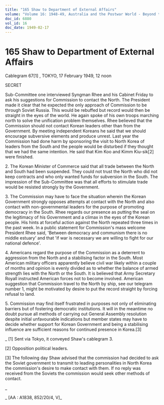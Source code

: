 ```yaml
---
title: "165 Shaw to Department of External Affairs"
volume: "Volume 16: 1948-49, Australia and the Postwar World - Beyond the Region"
doc_id: 6880
vol_id: 16
doc_date: 1949-02-17
---
```


# 165 Shaw to Department of External Affairs

Cablegram 67[1] , TOKYO, 17 February 1949, 12 noon

SECRET

Sub-Committee one interviewed Syngman Rhee and his Cabinet Friday to ask his suggestions for Commission to contact the North. The President made it clear that he expected the only approach of Commission to be through Soviet Russia. This would be rebuffed but record would then be straight in the eyes of the world. He again spoke of his own troops marching north to solve the unification problem themselves. Rhee believed that the Commission should not contact Korean leaders other than from the Government. By meeting independent Koreans he said that we should encourage subversive elements and produce unrest. Last year the Commission had done harm by sponsoring the visit to North Korea of leaders from the South and the people would be disturbed if they thought that we had the same intention. He said that Kim Koo and Kimm Kiu-sik[2] were finished.

2\. The Korean Minister of Commerce said that all trade between the North and South had been suspended. They could not trust the North who did not keep contracts and who only wanted funds for subversion in the South. The impression of the Sub-Committee was that all efforts to stimulate trade would be resisted strongly by the Government.

3\. The Commission may have to face the situation wherein the Korean Government strongly opposes attempts at contact with the North and also contact with non-governmental leaders for the purpose of promoting democracy in the South. Rhee regards our presence as putting the seal on the legitimacy of his Government and a climax in the eyes of the Korean people. His hints at forceful action against the North repeated three times in the past week. In a public statement for Commission's mass welcome President Rhee said, 'Between democracy and communism there is no middle estuary' and that 'if war is necessary we are willing to fight for our national defence'.

4\. Americans regard the purpose of the Commission as a deterrent to aggression from the North and a stabilising factor in the South. Most American military officers apparently believe civil war likely within a couple of months and opinion is evenly divided as to whether the balance of armed strength lies with the North or the South. It is believed that Army Secretary Royall instructed American forces not to become involved. American suggestion that Commission travel to the North by ship, see our telegram number 1, might be motivated by desire to put the record straight by forcing refusal to land.

5\. Commission may find itself frustrated in purposes not only of eliminating barriers but of fostering democratic institutions. It will in the meantime no doubt pursue all methods of carrying out General Assembly resolution despite initial unfavourable indications but member states may have to decide whether support for Korean Government and being a stabilising influence are sufficient reasons for continued presence in Korea.[3]

_ [1] Sent via Tokyo, it conveyed Shaw's cablegram 3.

[2] Opposition political leaders.

[3] The following day Shaw advised that the commission had decided to ask the Soviet government to transmit to leading personalities in North Korea the commission's desire to make contact with them. If no reply was received from the Soviets the commission would seek other methods of contact.

_

_ [AA : A1838, 852/20/4, V]_
